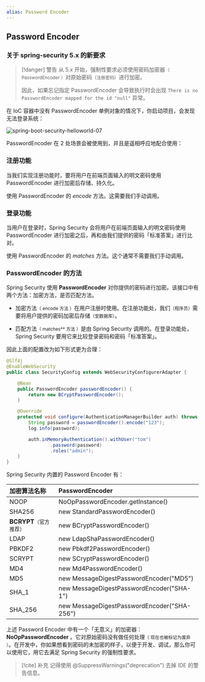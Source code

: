 ```yaml
---
alias: Password Encoder
---
```


## Password Encoder

### 关于 spring-security 5.x 的新要求

> [!danger] 警告
> 从 5.x 开始，强制性要求必须使用密码加密器<small>（ PasswordEncoder ）</small>对原始密码<small>（注册密码）</small>进行加密。
> 
> 因此，如果忘记指定 PasswordEncoder 会导致执行时会出现 `There is no PasswordEncoder mapped for the id "null"` 异常。

在 IoC 容器中没有 PasswordEncoder 单例对象的情况下，你启动项目，会发现无法登录系统：

![spring-boot-security-helloworld-07](https://woniumd.oss-cn-hangzhou.aliyuncs.com/java/hemiao/20220627135552.png)


PasswordEncoder 在 2 处场景会被使用到，并且是遥相呼应地配合使用：

### 注册功能

当我们实现注册功能时，要将用户在前端页面输入的明文密码使用 PasswordEncoder 进行加密后存储、持久化。

使用 PasswordEncoder 的 _encode_ 方法。这需要我们手动调用。

### 登录功能

当用户在登录时，Spring Security 会将用户在前端页面输入的明文密码使用 PasswordEncoder 进行加密之后，再和由我们提供的密码「标准答案」进行比对。

使用 PasswordEncoder 的 _matches_ 方法。这个通常不需要我们手动调用。

### PasswordEncoder 的方法

Spring Security 使用 **PasswordEncoder** 对你提供的密码进行加密。该接口中有两个方法：加密方法，是否匹配方法。

- 加密方法<small>（ encode 方法 ）</small>在用户注册时使用。在注册功能处，我们<small>（程序员）</small>需要将用户提供的密码加密后存储<small>（至数据库）</small>。

- 匹配方法<small>（ matches** 方法 ）</small>是由 Spring Security 调用的。在登录功能处，Spring Security 要用它来比较登录密码和密码「标准答案」。

因此上面的配置改为如下形式更为合理：

```java
@Slf4j
@EnableWebSecurity
public class SecurityConfig extends WebSecurityConfigurerAdapter {

    @Bean
    public PasswordEncoder passwordEncoder() {
        return new BCryptPasswordEncoder();
    }

    @Override
    protected void configure(AuthenticationManagerBuilder auth) throws Exception {
        String password = passwordEncoder().encode("123");
        log.info(password);

        auth.inMemoryAuthentication().withUser("tom")
                .password(password)
                .roles("admin");
    }
}
```


Spring Security 内置的 Password Encoder 有：

| 加密算法名称 | PasswordEncoder |
| :- | :- |
| NOOP      | NoOpPasswordEncoder.getInstance() |
| SHA256    | new StandardPasswordEncoder() |
| **BCRYPT**<small>（官方推荐）</small>| new BCryptPasswordEncoder() |
| LDAP      | new LdapShaPasswordEncoder() |
| PBKDF2    | new Pbkdf2PasswordEncoder() |
| SCRYPT    | new SCryptPasswordEncoder() |
| MD4       | new Md4PasswordEncoder() |
| MD5       | new MessageDigestPasswordEncoder("MD5") |
| SHA_1     | new MessageDigestPasswordEncoder("SHA-1") |
| SHA_256   | new MessageDigestPasswordEncoder("SHA-256") |


上述 Password Encoder 中有一个「无意义」的加密器：**NoOpPasswordEncoder** 。它对原始密码没有做任何处理<small>（ 现在也被标记为废弃 ）</small>。在开发中，你如果想看到密码的未加密的样子，以便于开发、调试，那么你可以使用它，用它去满足 Spring Security 的强制性要求。

> [!cite] 补充
> 记得使用 @SuppressWarnings("deprecation") 去掉 IDE 的警告信息。

